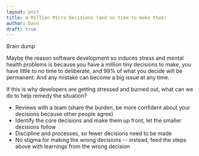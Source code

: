 ```yaml
---
layout: post
title: A Million Micro Decisions (and no time to make them)
author: Dave
draft: true
---
```


Brain dump

Maybe the reason software development so induces stress and mental health problems is because you have a million tiny decisions to make, you have little to no time to deliberate, and 99% of what you decide will be permanent. And any mistake can become a big issue at any time.

If this is why developers are getting stressed and burned out, what can we do to help remedy the situation?

* Reviews with a team (share the burden, be more confident about your decisions because other people agree)
* Identify the core decisions and make them up front, let the smaller decisions follow
* Discipline and processes, so fewer decisions need to be made
* No stigma for making the wrong decisions -- instead, feed the steps above with learnings from the wrong decision

